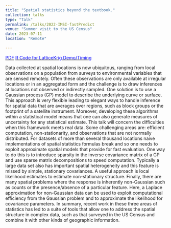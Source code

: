 ```yaml
---
title: "Spatial statistics beyond the textbook."
collection: talks
type: "Talk"
permalink: /talks/2022-IMSI-fastPredict
venue: "Summer visit to the US Census" 
date: 2023-07-11
location: "Remote"

---
```

[<span style="color:blue">PDF</span>](https://dnychka.github.io/files/CensusBigData.pdf)
[<span style="color:blue">R  Code for LatticeKrig Demo/Timing </span>](https://dnychka.github.io/files/LatticeKrigDemo.R)

Data collected at spatial locations is now ubiquitous, ranging from local observations on a population from surveys to environmental variables that are sensed remotely.  Often these observations are only available at irregular locations or in an aggregated form and the challenge is to draw inferences at locations not observed or  indirectly sampled. One solution is to use a Gaussian process (GP) model to describe the underlying curve or surface. This approach is very flexible leading to elegant ways to handle inference for spatial data that are averages over regions, such as block groups or the footprint of a satellite instrument. Moreover, developing these algorithms within a statistical model means that one can also generate measures of uncertainty for any statistical estimate.  This talk will concern the difficulties when this framework meets real data. Some challenging areas are: efficient computation, non-stationarity, and observations that are not normally distributed.  For datasets of more than several thousand locations naive implementations of spatial statistics formulas break and so one needs to exploit approximate spatial models that provide for fast evaluation. One way to do this is to introduce sparsity in the inverse covariance matrix of a GP and use sparse matrix decompositions to speed computation. Typically a large data set also has important  spatial heterogeneity and this feature is missed by simple, stationary covariances. A useful approach is local likelihood estimates to estimate non-stationary structure. Finally, there are many spatial problems where the response is inherently non-Gaussian such as counts or the presence/absence of a particular feature. Here, a Laplace approximation for non-Gaussian data can be used to exploit computational efficiency from the Gaussian problem and to approximate the likelihood for covariance parameters. In summary, recent work in these three areas of statistics has led to a suite of tools that allow one to address the spatial structure in complex data, such as that surveyed in the US Census and combine it with other kinds of geographic information. 

